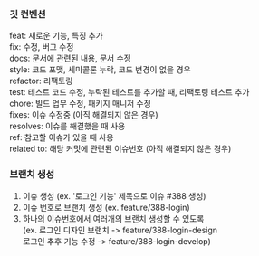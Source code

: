 ### 깃 컨벤션

feat: 새로운 기능, 특징 추가  
fix: 수정, 버그 수정  
docs: 문서에 관련된 내용, 문서 수정  
style: 코드 포맷, 세미콜론 누락, 코드 변경이 없을 경우  
refactor: 리팩토링  
test: 테스트 코드 수정, 누락된 테스트를 추가할 때, 리팩토링 테스트 추가  
chore: 빌드 업무 수정, 패키지 매니저 수정  
fixes: 이슈 수정중 (아직 해결되지 않은 경우)  
resolves: 이슈를 해결했을 때 사용  
ref: 참고할 이슈가 있을 때 사용  
related to: 해당 커밋에 관련된 이슈번호 (아직 해결되지 않은 경우)

### 브랜치 생성

1. 이슈 생성 (ex. '로그인 기능' 제목으로 이슈 #388 생성)
2. 이슈 번호로 브랜치 생성 (ex. feature/388-login)
3. 하나의 이슈번호에서 여러개의 브랜치 생성할 수 있도록  
   (ex. 로그인 디자인 브랜치 -> feature/388-login-design  
   로그인 추후 기능 수정 -> feature/388-login-develop)
